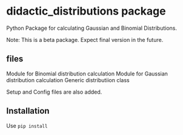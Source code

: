 # didactic_distributions package 

Python Package for calculating Gaussian and Binomial Distributions. 

Note: This is a beta package. Expect final version in the future. 

## files 

Module for Binomial distribution calculation
Module for Gaussian distribution calculation 
Generic distributiion class 

Setup and Config files are also added. 

## Installation 

Use `pip install`

